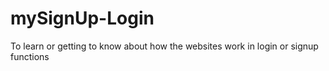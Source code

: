 # mySignUp-Login
To learn or getting to know about how the websites work in login or signup functions
